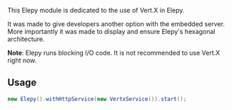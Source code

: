 This Elepy module is dedicated to the use of Vert.X in Elepy.

It was made to give developers another option with the embedded server. 
More importantly it was made to display and ensure Elepy's hexagonal architecture.


__Note__: Elepy runs blocking I/O code. It is not recommended to use Vert.X right now. 


## Usage
```java
new Elepy().withHttpService(new VertxService()).start();
```
